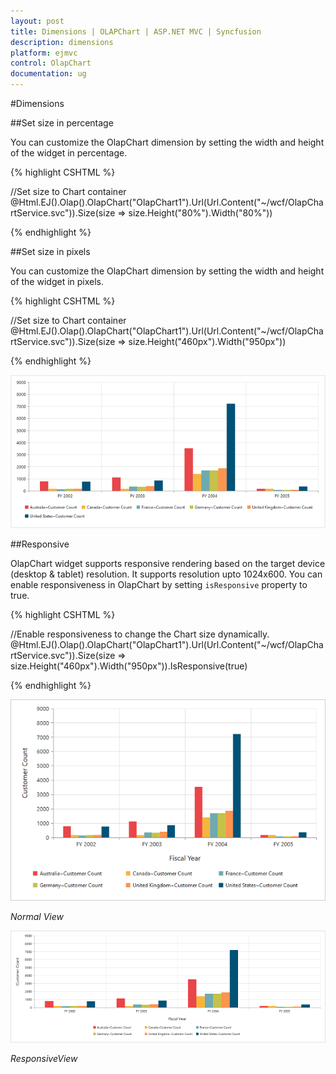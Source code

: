 ```yaml
---
layout: post
title: Dimensions | OLAPChart | ASP.NET MVC | Syncfusion
description: dimensions
platform: ejmvc
control: OlapChart
documentation: ug
---
```


#Dimensions

##Set size in percentage

You can customize the OlapChart dimension by setting the width and height of the widget in percentage.

{% highlight CSHTML %}

//Set size to Chart container
@Html.EJ().Olap().OlapChart("OlapChart1").Url(Url.Content("~/wcf/OlapChartService.svc")).Size(size => size.Height("80%").Width("80%"))

{% endhighlight %}

##Set size in pixels

You can customize the OlapChart dimension by setting the width and height of the widget in pixels.

{% highlight CSHTML %}

//Set size to Chart container
@Html.EJ().Olap().OlapChart("OlapChart1").Url(Url.Content("~/wcf/OlapChartService.svc")).Size(size => size.Height("460px").Width("950px"))

{% endhighlight %}

![](Dimensions_images/Dimensions.png) 

##Responsive

OlapChart widget supports responsive rendering based on the target device (desktop & tablet) resolution. It supports resolution upto 1024x600. You can enable responsiveness in OlapChart by setting `isResponsive` property to true.

{% highlight CSHTML %}

//Enable responsiveness to change the Chart size dynamically.
@Html.EJ().Olap().OlapChart("OlapChart1").Url(Url.Content("~/wcf/OlapChartService.svc")).Size(size => size.Height("460px").Width("950px")).IsResponsive(true)

{% endhighlight %}

![](Dimensions_images/NormalView.png)

_Normal View_

![](Dimensions_images/ResponsiveView.png)

_ResponsiveView_